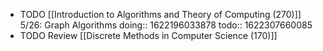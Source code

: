 - TODO [[Introduction to Algorithms and Theory of Computing (270)]] 5/26: Graph Algorithms
  doing:: 1622196033878
  todo:: 1622307660085
- TODO Review [[Discrete Methods in Computer Science (170)]]
